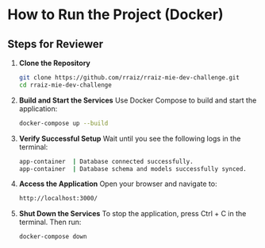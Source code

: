 # How to Run the Project (Docker)

## Steps for Reviewer

1. **Clone the Repository**
   ```bash
   git clone https://github.com/rraiz/rraiz-mie-dev-challenge.git
   cd rraiz-mie-dev-challenge
   ```

2. **Build and Start the Services** Use Docker Compose to build and start the application:
    ```bash
    docker-compose up --build
    ```

3. **Verify Successful Setup** Wait until you see the following logs in the terminal:
    ```bash
    app-container  | Database connected successfully.
    app-container  | Database schema and models successfully synced.
    ```

4. **Access the Application** Open your browser and navigate to:
    ```bash
    http://localhost:3000/
    ```

5. **Shut Down the Services** To stop the application, press Ctrl + C in the terminal. Then run:
    ```
    docker-compose down
    ```